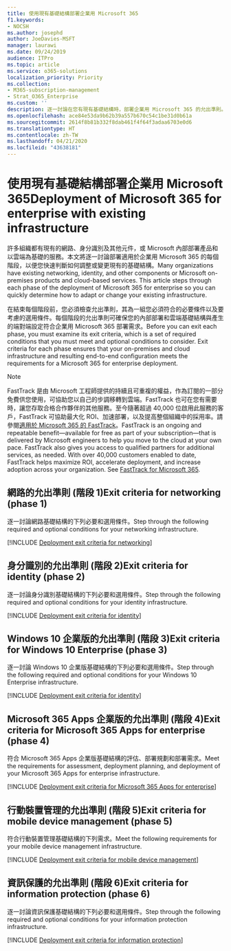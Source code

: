 ```yaml
---
title: 使用現有基礎結構部署企業用 Microsoft 365
f1.keywords:
- NOCSH
ms.author: josephd
author: JoeDavies-MSFT
manager: laurawi
ms.date: 09/24/2019
audience: ITPro
ms.topic: article
ms.service: o365-solutions
localization_priority: Priority
ms.collection:
- M365-subscription-management
- Strat_O365_Enterprise
ms.custom: ''
description: 逐一討論在您有現有基礎結構時，部署企業用 Microsoft 365 的允出準則。
ms.openlocfilehash: ace84e53da9b62b39a557b670c54c1be31d0b61a
ms.sourcegitcommit: 2614f8b81b332f8dab461f4f64f3adaa6703e0d6
ms.translationtype: HT
ms.contentlocale: zh-TW
ms.lasthandoff: 04/21/2020
ms.locfileid: "43638181"
---
```

# <a name="deployment-of-microsoft-365-for-enterprise-with-existing-infrastructure"></a><span data-ttu-id="1784c-103">使用現有基礎結構部署企業用 Microsoft 365</span><span class="sxs-lookup"><span data-stu-id="1784c-103">Deployment of Microsoft 365 for enterprise with existing infrastructure</span></span>

<span data-ttu-id="1784c-p101">許多組織都有現有的網路、身分識別及其他元件，或 Microsoft 內部部署產品和以雲端為基礎的服務。本文將逐一討論部署適用於企業用 Microsoft 365 的每個階段，以便您快速判斷如何調整或變更現有的基礎結構。</span><span class="sxs-lookup"><span data-stu-id="1784c-p101">Many organizations have existing networking, identity, and other components or Microsoft on-premises products and cloud-based services. This article steps through each phase of the deployment of Microsoft 365 for enterprise so you can quickly determine how to adapt or change your existing infrastructure.</span></span>

<span data-ttu-id="1784c-p102">在結束每個階段前，您必須檢查允出準則，其為一組您必須符合的必要條件以及要考慮的選用條件。每個階段的允出準則可確保您的內部部署和雲端基礎結構與產生的端對端設定符合企業用 Microsoft 365 部署需求。</span><span class="sxs-lookup"><span data-stu-id="1784c-p102">Before you can exit each phase, you must examine its exit criteria, which is a set of required conditions that you must meet and optional conditions to consider. Exit criteria for each phase ensures that your on-premises and cloud infrastructure and resulting end-to-end configuration meets the requirements for a Microsoft 365 for enterprise deployment.</span></span>

> [!Note] 
> <span data-ttu-id="1784c-p103">FastTrack 是由 Microsoft 工程師提供的持續且可重複的權益，作為訂閱的一部分免費供您使用，可協助您以自己的步調移轉到雲端。FastTrack 也可在您有需要時，讓您存取合格合作夥伴的其他服務。至今隨著超過 40,000 位啟用此服務的客戶，FastTrack 可協助最大化 ROI、加速部署，以及提高整個組織中的採用率。請參閱[適用於 Microsoft 365 的 FastTrack](https://fasttrack.microsoft.com/microsoft365)。</span><span class="sxs-lookup"><span data-stu-id="1784c-p103">FastTrack is an ongoing and repeatable benefit—available for free as part of your subscription—that is delivered by Microsoft engineers to help you move to the cloud at your own pace. FastTrack also gives you access to qualified partners for additional services, as needed. With over 40,000 customers enabled to date, FastTrack helps maximize ROI, accelerate deployment, and increase adoption across your organization. See [FastTrack for Microsoft 365](https://fasttrack.microsoft.com/microsoft365).</span></span>

## <a name="exit-criteria-for-networking-phase-1"></a><span data-ttu-id="1784c-112">網路的允出準則 (階段 1)</span><span class="sxs-lookup"><span data-stu-id="1784c-112">Exit criteria for networking (phase 1)</span></span>

<span data-ttu-id="1784c-113">逐一討論網路基礎結構的下列必要和選用條件。</span><span class="sxs-lookup"><span data-stu-id="1784c-113">Step through the following required and optional conditions for your networking infrastructure.</span></span>

[!INCLUDE [Deployment exit criteria for networking](./includes/deployment-exit-criteria-networking.md)]

## <a name="exit-criteria-for-identity-phase-2"></a><span data-ttu-id="1784c-114">身分識別的允出準則 (階段 2)</span><span class="sxs-lookup"><span data-stu-id="1784c-114">Exit criteria for identity (phase 2)</span></span>

<span data-ttu-id="1784c-115">逐一討論身分識別基礎結構的下列必要和選用條件。</span><span class="sxs-lookup"><span data-stu-id="1784c-115">Step through the following required and optional conditions for your identity infrastructure.</span></span>

[!INCLUDE [Deployment exit criteria for identity](./includes/deployment-exit-criteria-identity.md)]

## <a name="exit-criteria-for-windows-10-enterprise-phase-3"></a><span data-ttu-id="1784c-116">Windows 10 企業版的允出準則 (階段 3)</span><span class="sxs-lookup"><span data-stu-id="1784c-116">Exit criteria for Windows 10 Enterprise (phase 3)</span></span>

<span data-ttu-id="1784c-117">逐一討論 Windows 10 企業版基礎結構的下列必要和選用條件。</span><span class="sxs-lookup"><span data-stu-id="1784c-117">Step through the following required and optional conditions for your Windows 10 Enterprise infrastructure.</span></span>

[!INCLUDE [Deployment exit criteria for identity](./includes/deployment-exit-criteria-windows10.md)]

## <a name="exit-criteria-for-microsoft-365-apps-for-enterprise-phase-4"></a><span data-ttu-id="1784c-118">Microsoft 365 Apps 企業版的允出準則 (階段 4)</span><span class="sxs-lookup"><span data-stu-id="1784c-118">Exit criteria for Microsoft 365 Apps for enterprise (phase 4)</span></span>

<span data-ttu-id="1784c-119">符合 Microsoft 365 Apps 企業版基礎結構的評估、部署規劃和部署需求。</span><span class="sxs-lookup"><span data-stu-id="1784c-119">Meet the requirements for assessment, deployment planning, and deployment of your Microsoft 365 Apps for enterprise infrastructure.</span></span>

[!INCLUDE [Deployment exit criteria for Microsoft 365 Apps for enterprise](./includes/deployment-exit-criteria-office365proplus.md)]

## <a name="exit-criteria-for-mobile-device-management-phase-5"></a><span data-ttu-id="1784c-120">行動裝置管理的允出準則 (階段 5)</span><span class="sxs-lookup"><span data-stu-id="1784c-120">Exit criteria for mobile device management (phase 5)</span></span>

<span data-ttu-id="1784c-121">符合行動裝置管理基礎結構的下列需求。</span><span class="sxs-lookup"><span data-stu-id="1784c-121">Meet the following requirements for your mobile device management infrastructure.</span></span>

[!INCLUDE [Deployment exit criteria for mobile device management](./includes/deployment-exit-criteria-mobility.md)]

## <a name="exit-criteria-for-information-protection-phase-6"></a><span data-ttu-id="1784c-122">資訊保護的允出準則 (階段 6)</span><span class="sxs-lookup"><span data-stu-id="1784c-122">Exit criteria for information protection (phase 6)</span></span>

<span data-ttu-id="1784c-123">逐一討論資訊保護基礎結構的下列必要和選用條件。</span><span class="sxs-lookup"><span data-stu-id="1784c-123">Step through the following required and optional conditions for your information protection infrastructure.</span></span>

[!INCLUDE [Deployment exit criteria for information protection](./includes/deployment-exit-criteria-infoprotect.md)]

